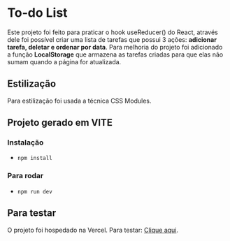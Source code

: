 # To-do List
Este projeto foi feito para praticar o hook useReducer() do React, através dele foi possível criar uma lista de tarefas que possui 3 ações: <strong>adicionar tarefa, deletar e ordenar por data</strong>. Para melhoria do projeto foi adicionado a função <strong>LocalStorage</strong> que armazena as tarefas criadas para que elas não sumam quando a página for atualizada.


## Estilização
Para estilização foi usada a técnica CSS Modules.

## Projeto gerado em VITE

### Instalação
- `npm install`

### Para rodar
- `npm run dev`

## Para testar
O projeto foi hospedado na Vercel. Para testar: [Clique aqui](https://react-todo-list-seven-zeta.vercel.app/).

